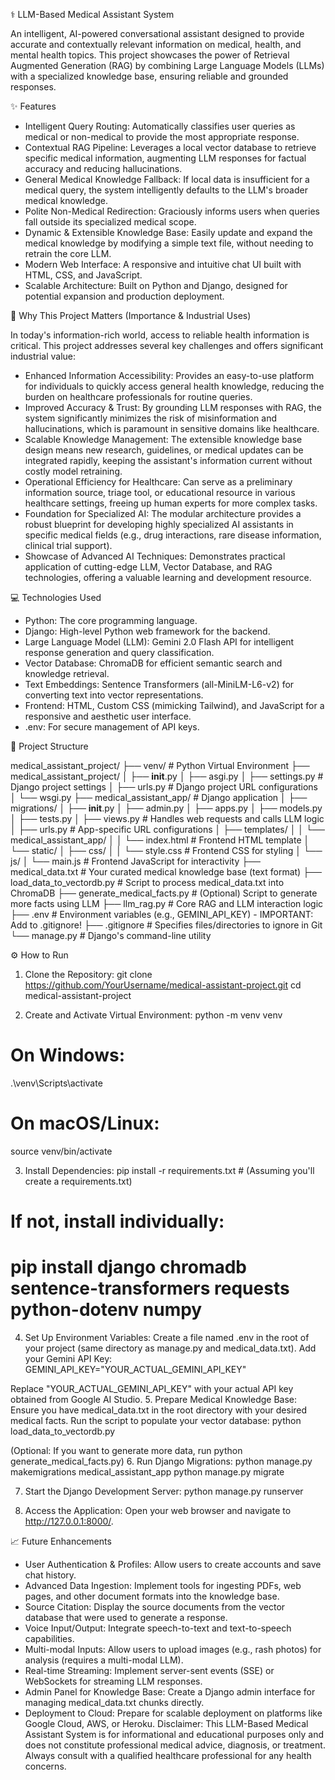 
⚕️ LLM-Based Medical Assistant System

An intelligent, AI-powered conversational assistant designed to provide accurate and contextually relevant information on medical, health, and mental health topics. This project showcases the power of Retrieval Augmented Generation (RAG) by combining Large Language Models (LLMs) with a specialized knowledge base, ensuring reliable and grounded responses.

✨ Features

* Intelligent Query Routing: Automatically classifies user queries as medical or non-medical to provide the most appropriate response.
* Contextual RAG Pipeline: Leverages a local vector database to retrieve specific medical information, augmenting LLM responses for factual accuracy and reducing hallucinations.
* General Medical Knowledge Fallback: If local data is insufficient for a medical query, the system intelligently defaults to the LLM's broader medical knowledge.
* Polite Non-Medical Redirection: Graciously informs users when queries fall outside its specialized medical scope.
* Dynamic & Extensible Knowledge Base: Easily update and expand the medical knowledge by modifying a simple text file, without needing to retrain the core LLM.
* Modern Web Interface: A responsive and intuitive chat UI built with HTML, CSS, and JavaScript.
* Scalable Architecture: Built on Python and Django, designed for potential expansion and production deployment.

🚀 Why This Project Matters (Importance & Industrial Uses)

In today's information-rich world, access to reliable health information is critical. This project addresses several key challenges and offers significant industrial value:
* Enhanced Information Accessibility: Provides an easy-to-use platform for individuals to quickly access general health knowledge, reducing the burden on healthcare professionals for routine queries.
* Improved Accuracy & Trust: By grounding LLM responses with RAG, the system significantly minimizes the risk of misinformation and hallucinations, which is paramount in sensitive domains like healthcare.
* Scalable Knowledge Management: The extensible knowledge base design means new research, guidelines, or medical updates can be integrated rapidly, keeping the assistant's information current without costly model retraining.
* Operational Efficiency for Healthcare: Can serve as a preliminary information source, triage tool, or educational resource in various healthcare settings, freeing up human experts for more complex tasks.
* Foundation for Specialized AI: The modular architecture provides a robust blueprint for developing highly specialized AI assistants in specific medical fields (e.g., drug interactions, rare disease information, clinical trial support).
* Showcase of Advanced AI Techniques: Demonstrates practical application of cutting-edge LLM, Vector Database, and RAG technologies, offering a valuable learning and development resource.

💻 Technologies Used
* Python: The core programming language.
* Django: High-level Python web framework for the backend.
* Large Language Model (LLM): Gemini 2.0 Flash API for intelligent response generation and query classification.
* Vector Database: ChromaDB for efficient semantic search and knowledge retrieval.
* Text Embeddings: Sentence Transformers (all-MiniLM-L6-v2) for converting text into vector representations.
* Frontend: HTML, Custom CSS (mimicking Tailwind), and JavaScript for a responsive and aesthetic user interface.
* .env: For secure management of API keys.

📂 Project Structure

medical_assistant_project/
├── venv/                     # Python Virtual Environment
├── medical_assistant_project/
│   ├── __init__.py
│   ├── asgi.py
│   ├── settings.py           # Django project settings
│   ├── urls.py               # Django project URL configurations
│   └── wsgi.py
├── medical_assistant_app/    # Django application
│   ├── migrations/
│   ├── __init__.py
│   ├── admin.py
│   ├── apps.py
│   ├── models.py
│   ├── tests.py
│   ├── views.py              # Handles web requests and calls LLM logic
│   ├── urls.py               # App-specific URL configurations
│   ├── templates/
│   │   └── medical_assistant_app/
│   │       └── index.html    # Frontend HTML template
│   └── static/
│       ├── css/
│       │   └── style.css     # Frontend CSS for styling
│       └── js/
│           └── main.js       # Frontend JavaScript for interactivity
├── medical_data.txt          # Your curated medical knowledge base (text format)
├── load_data_to_vectordb.py  # Script to process medical_data.txt into ChromaDB
├── generate_medical_facts.py # (Optional) Script to generate more facts using LLM
├── llm_rag.py                # Core RAG and LLM interaction logic
├── .env                      # Environment variables (e.g., GEMINI_API_KEY) - IMPORTANT: Add to .gitignore!
├── .gitignore                # Specifies files/directories to ignore in Git
└── manage.py                 # Django's command-line utility

⚙️ How to Run

1. Clone the Repository:
git clone https://github.com/YourUsername/medical-assistant-project.git
cd medical-assistant-project

2. Create and Activate Virtual Environment:
python -m venv venv
# On Windows:
.\venv\Scripts\activate
# On macOS/Linux:
source venv/bin/activate

3. Install Dependencies:
pip install -r requirements.txt # (Assuming you'll create a requirements.txt)
# If not, install individually:
# pip install django chromadb sentence-transformers requests python-dotenv numpy

4. Set Up Environment Variables:
Create a file named .env in the root of your project (same directory as manage.py and medical_data.txt).
Add your Gemini API Key:
GEMINI_API_KEY="YOUR_ACTUAL_GEMINI_API_KEY"

Replace "YOUR_ACTUAL_GEMINI_API_KEY" with your actual API key obtained from Google AI Studio.
5. Prepare Medical Knowledge Base:
Ensure you have medical_data.txt in the root directory with your desired medical facts.
Run the script to populate your vector database:
python load_data_to_vectordb.py

(Optional: If you want to generate more data, run python generate_medical_facts.py)
6. Run Django Migrations:
python manage.py makemigrations medical_assistant_app
python manage.py migrate

7. Start the Django Development Server:
python manage.py runserver

8. Access the Application:
Open your web browser and navigate to http://127.0.0.1:8000/.

📈 Future Enhancements

   * User Authentication & Profiles: Allow users to create accounts and save chat history.
   * Advanced Data Ingestion: Implement tools for ingesting PDFs, web pages, and other document formats into the knowledge base.
   * Source Citation: Display the source documents from the vector database that were used to generate a response.
   * Voice Input/Output: Integrate speech-to-text and text-to-speech capabilities.
   * Multi-modal Inputs: Allow users to upload images (e.g., rash photos) for analysis (requires a multi-modal LLM).
   * Real-time Streaming: Implement server-sent events (SSE) or WebSockets for streaming LLM responses.
   * Admin Panel for Knowledge Base: Create a Django admin interface for managing medical_data.txt chunks directly.
   * Deployment to Cloud: Prepare for scalable deployment on platforms like Google Cloud, AWS, or Heroku.
Disclaimer: This LLM-Based Medical Assistant System is for informational and educational purposes only and does not constitute professional medical advice, diagnosis, or treatment. Always consult with a qualified healthcare professional for any health concerns.